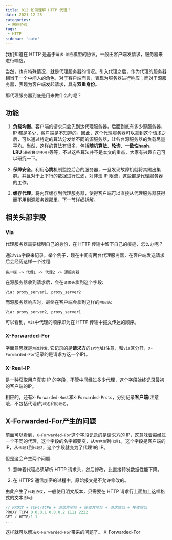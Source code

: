```yaml
---
title: 012 如何理解 HTTP 代理？
date: 2021-12-25
categories: 
 - 网络协议
tags:
 - HTTP
sidebar: 'auto'
---
```

我们知道在 HTTP 是基于`请求-响应`模型的协议，一般由客户端发请求，服务器来进行响应。

当然，也有特殊情况，就是代理服务器的情况。引入代理之后，作为代理的服务器相当于一个中间人的角色，对于客户端而言，表现为服务器进行响应；而对于源服务器，表现为客户端发起请求，具有**双重身份**。

那代理服务器到底是用来做什么的呢？

## 功能

1. **负载均衡**。客户端的请求只会先到达代理服务器，后面到底有多少源服务器，IP 都是多少，客户端是不知道的。因此，这个代理服务器可以拿到这个请求之后，可以通过特定的算法分发给不同的源服务器，让各台源服务器的负载尽量平均。当然，这样的算法有很多，包括**随机算法**、**轮询**、**一致性hash**、**LRU**`(最近最少使用)`等等，不过这些算法并不是本文的重点，大家有兴趣自己可以研究一下。


2. **保障安全**。利用**心跳**机制监控后台的服务器，一旦发现故障机就将其踢出集群。并且对于上下行的数据进行过滤，对非法 IP 限流，这些都是代理服务器的工作。

3. **缓存代理**。将内容缓存到代理服务器，使得客户端可以直接从代理服务器获得而不用到源服务器那里。下一节详细拆解。

## 相关头部字段
### Via
代理服务器需要标明自己的身份，在 HTTP 传输中留下自己的痕迹，怎么办呢？

通过`Via`字段来记录。举个例子，现在中间有两台代理服务器，在客户端发送请求后会经历这样一个过程:
```
客户端 -> 代理1 -> 代理2 -> 源服务器
```
在源服务器收到请求后，会在`请求头`拿到这个字段:
```
Via: proxy_server1, proxy_server2
```
而源服务器响应时，最终在客户端会拿到这样的`响应头`:
```
Via: proxy_server2, proxy_server1
```
可以看到，`Via`中代理的顺序即为在 HTTP 传输中报文传达的顺序。


### X-Forwarded-For
字面意思就是`为谁转发`, 它记录的是**请求方**的`IP`地址(注意，和`Via`区分开，`X-Forwarded-For`记录的是请求方这一个IP)。


### X-Real-IP
是一种获取用户真实 IP 的字段，不管中间经过多少代理，这个字段始终记录最初的客户端的IP。

相应的，还有`X-Forwarded-Host`和`X-Forwarded-Proto`，分别记录**客户端**(注意哦，不包括代理)的`域名`和`协议名`。

## X-Forwarded-For产生的问题
前面可以看到，`X-Forwarded-For`这个字段记录的是请求方的 IP，这意味着每经过一个不同的代理，这个字段的名字都要变，从`客户端`到`代理1`，这个字段是客户端的 IP，从`代理1`到`代理2`，这个字段就变为了代理1的 IP。

但是这会产生两个问题:

1. 意味着代理必须解析 HTTP 请求头，然后修改，比直接转发数据性能下降。

2. 在 HTTPS 通信加密的过程中，原始报文是不允许修改的。

由此产生了`代理协议`，一般使用明文版本，只需要在 HTTP 请求行上面加上这样格式的文本即可:
```js
// PROXY + TCP4/TCP6 + 请求方地址 + 接收方地址 + 请求端口 + 接收端口
PROXY TCP4 0.0.0.1 0.0.0.2 1111 2222
GET / HTTP/1.1
...
```
这样就可以解决`X-Forwarded-For`带来的问题了。
X-Forwarded-For